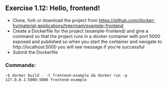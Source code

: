 ## Exercise 1.12: Hello, frontend!

- Clone, fork or download the project from https://github.com/docker-hy/material-applications/tree/main/example-frontend
- Create a Dockerfile for the project (example-frontend) and give a command so that the project runs in a docker container with port 5000 exposed and published so when you start the container and navigate to http://localhost:5000 you will see message if you're successful
- Submit the Dockerfile

### Commands:

```console
~$ docker build . -t frontend-example && docker run -p 127.0.0.1:5000:5000 frontend-example
```
